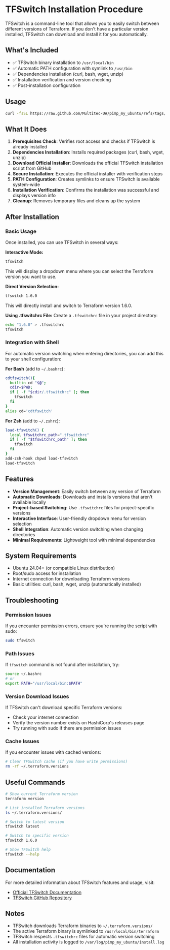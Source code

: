 # TFSwitch Installation Procedure

TFSwitch is a command-line tool that allows you to easily switch between different versions of Terraform. If you don't have a particular version installed, TFSwitch can download and install it for you automatically.

## What's Included

- ✅ TFSwitch binary installation to `/usr/local/bin`
- ✅ Automatic PATH configuration with symlink to `/usr/bin`
- ✅ Dependencies installation (curl, bash, wget, unzip)
- ✅ Installation verification and version checking
- ✅ Post-installation configuration

## Usage

```bash
curl -fsSL https://raw.github.com/Multitec-UA/pimp_my_ubuntu/refs/tags/v0.1.0/src/procedures/tfswitch/tfswitch.sh | sudo bash
```

## What It Does

1. **Prerequisites Check**: Verifies root access and checks if TFSwitch is already installed
2. **Dependencies Installation**: Installs required packages (curl, bash, wget, unzip)
3. **Download Official Installer**: Downloads the official TFSwitch installation script from GitHub
4. **Secure Installation**: Executes the official installer with verification steps
5. **PATH Configuration**: Creates symlinks to ensure TFSwitch is available system-wide
6. **Installation Verification**: Confirms the installation was successful and displays version info
7. **Cleanup**: Removes temporary files and cleans up the system

## After Installation

### Basic Usage

Once installed, you can use TFSwitch in several ways:

**Interactive Mode:**
```bash
tfswitch
```
This will display a dropdown menu where you can select the Terraform version you want to use.

**Direct Version Selection:**
```bash
tfswitch 1.6.0
```
This will directly install and switch to Terraform version 1.6.0.

**Using .tfswitchrc File:**
Create a `.tfswitchrc` file in your project directory:
```bash
echo "1.6.0" > .tfswitchrc
tfswitch
```

### Integration with Shell

For automatic version switching when entering directories, you can add this to your shell configuration:

**For Bash** (add to `~/.bashrc`):
```bash
cdtfswitch(){
  builtin cd "$@";
  cdir=$PWD;
  if [ -f "$cdir/.tfswitchrc" ]; then
    tfswitch
  fi
}
alias cd='cdtfswitch'
```

**For Zsh** (add to `~/.zshrc`):
```bash
load-tfswitch() {
  local tfswitchrc_path=".tfswitchrc"
  if [ -f "$tfswitchrc_path" ]; then
    tfswitch
  fi
}
add-zsh-hook chpwd load-tfswitch
load-tfswitch
```

## Features

- **Version Management**: Easily switch between any version of Terraform
- **Automatic Downloads**: Downloads and installs versions that aren't available locally
- **Project-based Switching**: Use `.tfswitchrc` files for project-specific versions
- **Interactive Interface**: User-friendly dropdown menu for version selection
- **Shell Integration**: Automatic version switching when changing directories
- **Minimal Requirements**: Lightweight tool with minimal dependencies

## System Requirements

- Ubuntu 24.04+ (or compatible Linux distribution)
- Root/sudo access for installation
- Internet connection for downloading Terraform versions
- Basic utilities: curl, bash, wget, unzip (automatically installed)

## Troubleshooting

### Permission Issues
If you encounter permission errors, ensure you're running the script with sudo:
```bash
sudo tfswitch
```

### Path Issues
If `tfswitch` command is not found after installation, try:
```bash
source ~/.bashrc
# or
export PATH="/usr/local/bin:$PATH"
```

### Version Download Issues
If TFSwitch can't download specific Terraform versions:
- Check your internet connection
- Verify the version number exists on HashiCorp's releases page
- Try running with sudo if there are permission issues

### Cache Issues
If you encounter issues with cached versions:
```bash
# Clear TFSwitch cache (if you have write permissions)
rm -rf ~/.terraform.versions
```

## Useful Commands

```bash
# Show current Terraform version
terraform version

# List installed Terraform versions
ls ~/.terraform.versions/

# Switch to latest version
tfswitch latest

# Switch to specific version
tfswitch 1.6.0

# Show TFSwitch help
tfswitch --help
```

## Documentation

For more detailed information about TFSwitch features and usage, visit:
- [Official TFSwitch Documentation](https://tfswitch.warrensbox.com/)
- [TFSwitch GitHub Repository](https://github.com/warrensbox/terraform-switcher)

## Notes

- TFSwitch downloads Terraform binaries to `~/.terraform.versions/`
- The active Terraform binary is symlinked to `/usr/local/bin/terraform`
- TFSwitch respects `.tfswitchrc` files for automatic version switching
- All installation activity is logged to `/var/log/pimp_my_ubuntu/install.log`